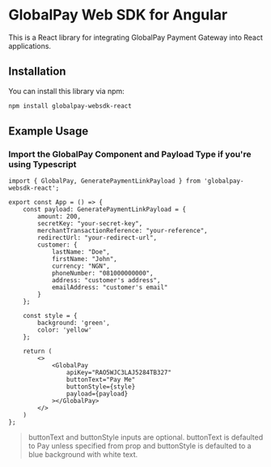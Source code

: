 # GlobalPay Web SDK for Angular

This is a React library for integrating GlobalPay Payment Gateway into React applications.

## Installation

You can install this library via npm:

```bash
npm install globalpay-websdk-react

```

## Example Usage
### Import the GlobalPay Component and Payload Type if you're using Typescript

```tsx
import { GlobalPay, GeneratePaymentLinkPayload } from 'globalpay-websdk-react';

export const App = () => {
    const payload: GeneratePaymentLinkPayload = {
        amount: 200,
        secretKey: "your-secret-key",
        merchantTransactionReference: "your-reference",
        redirectUrl: "your-redirect-url",
        customer: {
            lastName: "Doe",
            firstName: "John",
            currency: "NGN",
            phoneNumber: "081000000000",
            address: "customer's address",
            emailAddress: "customer's email"
        }
    };

    const style = {
        background: 'green',
        color: 'yellow'
    };

    return (
        <>
            <GlobalPay
                apiKey="RAO5WJC3LAJ5284TB327"
                buttonText="Pay Me"
                buttonStyle={style}
                payload={payload}
            ></GlobalPay>
        </>
    )
};
```

> buttonText and buttonStyle inputs are optional. buttonText is defaulted to Pay unless specified from prop and buttonStyle is defaulted to a blue background with white text.
